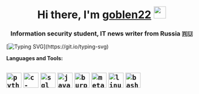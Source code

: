 <h1 align="center">Hi there, I'm <a href="https://nerd.az/wp-content/uploads/2020/07/21888938.gif" target="_blank">goblen22</a> 
<img src="https://github.com/blackcater/blackcater/raw/main/images/Hi.gif" height="32"/></h1>
<h3 align="center">Information security student, IT news writer from Russia 🇷🇺</h3>

[![Typing SVG](https://readme-typing-svg.herokuapp.com?font=Fira+Code&pause=1000&color=F70807&width=435&lines=Brute+force+active.;Data+extracted.+Sorting+phase.;Camera+hijacked.+Feed+live.;Location+tracked.+Coordinates+locked.;We'll+keep+an+eye+on+you!)](https://git.io/typing-svg)

**Languages and Tools:**
  
<h2><code><img width="40" height="40" src="https://img.icons8.com/fluency/48/python.png" alt="python"/></code>
<code><img width="40" height="40" src="https://img.icons8.com/fluency/48/c-programming.png" alt="c-programming"/></code>
<code><img width="40" height="40" src="https://img.icons8.com/fluency/48/sql.png" alt="sql"/></code>
<code><img width="40" height="40" src="https://img.icons8.com/color/48/javascript--v1.png" alt="javascript--v1"/></code>
<code><img width="40" height="40" src="https://img.icons8.com/ios-filled/50/burp-suite.png" alt="burp-suite"/></code>
<code><img width="40" height="40" src="https://img.icons8.com/fluency/48/metasploit.png" alt="metasploit"/></code>
<code><img width="40" height="40" src="https://img.icons8.com/color/48/linux--v1.png" alt="linux--v1"/></code>
<code><img width="40" height="40" src="https://img.icons8.com/fluency/48/bash.png" alt="bash"/></code>
